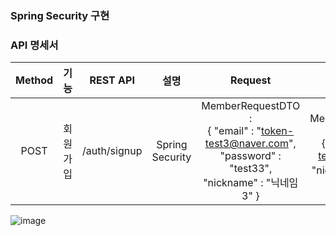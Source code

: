 ### Spring Security 구현

### API 명세서
| Method |   기능   |   REST API   |       설명        |                                                      Request                                                       |                                       Response                                        |
|:------:|:------:|:------------:|:---------------:|:------------------------------------------------------------------------------------------------------------------:|:-------------------------------------------------------------------------------------:|
|POST| 회원가입 | /auth/signup | Spring Security | MemberRequestDTO : <br> { "email" : "token-test3@naver.com", <br> "password" : "test33", <br>"nickname" : "닉네임3" } | MemberResponseDTO : <br> { "email": "token-test3@naver.com",<br> "nickname": "닉네임3" } |

![image](https://github.com/MinWook6457/Spring-Security/assets/103114126/c33894ec-0d4b-42c4-9794-bbe263816a90)

### 